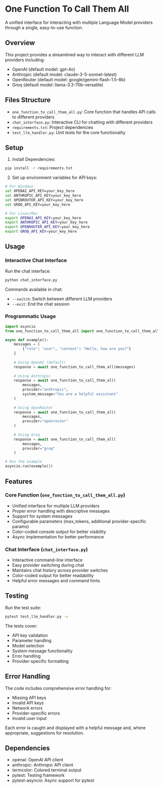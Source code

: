 # One Function To Call Them All

A unified interface for interacting with multiple Language Model providers through a single, easy-to-use function.

## Overview

This project provides a streamlined way to interact with different LLM providers including:
- OpenAI (default model: gpt-4o)
- Anthropic (default model: claude-3-5-sonnet-latest)
- OpenRouter (default model: google/gemini-flash-1.5-8b)
- Groq (default model: llama-3.3-70b-versatile)

## Files Structure

- `one_function_to_call_them_all.py`: Core function that handles API calls to different providers
- `chat_interface.py`: Interactive CLI for chatting with different providers
- `requirements.txt`: Project dependencies
- `test_llm_handler.py`: Unit tests for the core functionality

## Setup

1. Install Dependencies:
```bash
pip install -r requirements.txt
```

2. Set up environment variables for API keys:
```bash
# For Windows
set OPENAI_API_KEY=your_key_here
set ANTHROPIC_API_KEY=your_key_here
set OPENROUTER_API_KEY=your_key_here
set GROQ_API_KEY=your_key_here

# For Linux/Mac
export OPENAI_API_KEY=your_key_here
export ANTHROPIC_API_KEY=your_key_here
export OPENROUTER_API_KEY=your_key_here
export GROQ_API_KEY=your_key_here
```

## Usage

### Interactive Chat Interface

Run the chat interface:
```bash
python chat_interface.py
```

Commands available in chat:
- `--switch`: Switch between different LLM providers
- `--exit`: End the chat session

### Programmatic Usage

```python
import asyncio
from one_function_to_call_them_all import one_function_to_call_them_all

async def example():
    messages = [
        {"role": "user", "content": "Hello, how are you?"}
    ]
    
    # Using OpenAI (default)
    response = await one_function_to_call_them_all(messages)
    
    # Using Anthropic
    response = await one_function_to_call_them_all(
        messages,
        provider="anthropic",
        system_message="You are a helpful assistant"
    )
    
    # Using OpenRouter
    response = await one_function_to_call_them_all(
        messages,
        provider="openrouter"
    )
    
    # Using Groq
    response = await one_function_to_call_them_all(
        messages,
        provider="groq"
    )

# Run the example
asyncio.run(example())
```

## Features

### Core Function (`one_function_to_call_them_all.py`)
- Unified interface for multiple LLM providers
- Proper error handling with descriptive messages
- Support for system messages
- Configurable parameters (max_tokens, additional provider-specific params)
- Color-coded console output for better visibility
- Async implementation for better performance

### Chat Interface (`chat_interface.py`)
- Interactive command-line interface
- Easy provider switching during chat
- Maintains chat history across provider switches
- Color-coded output for better readability
- Helpful error messages and command hints

## Testing

Run the test suite:
```bash
pytest test_llm_handler.py -v
```

The tests cover:
- API key validation
- Parameter handling
- Model selection
- System message functionality
- Error handling
- Provider-specific formatting

## Error Handling

The code includes comprehensive error handling for:
- Missing API keys
- Invalid API keys
- Network errors
- Provider-specific errors
- Invalid user input

Each error is caught and displayed with a helpful message and, where appropriate, suggestions for resolution.

## Dependencies

- openai: OpenAI API client
- anthropic: Anthropic API client
- termcolor: Colored terminal output
- pytest: Testing framework
- pytest-asyncio: Async support for pytest 